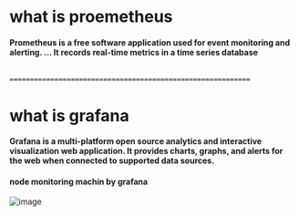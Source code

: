 <h1> what is proemetheus </h1>

<h4> Prometheus is a free software application used for event monitoring and alerting. ... It records real-time metrics in a time series database </h4> 

                            ===========================================================
   
 <h1> what is grafana </h1>
 <h4> Grafana is a multi-platform open source analytics and interactive visualization web application. It provides charts, graphs, and alerts for the web when connected to supported data sources.  </h4>
                                          <h4> node monitoring machin by grafana  </h4>
                   
                   
 ![image](https://user-images.githubusercontent.com/95745159/199168096-816cb267-7e36-4053-9f47-e81fc49bda60.png)
